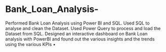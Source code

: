 # Bank_Loan_Analysis-
Performed  Bank Loan Analysis using Power BI and SQL.
 Used SQL to analyse and clean the Dataset. 
 Used Power Query to process and load the Dataset from SQL. 
 Designed an interactive dashboard on Bank Loan analysis with PowerBI and found out the various insights and the trends using the various KPIs •
